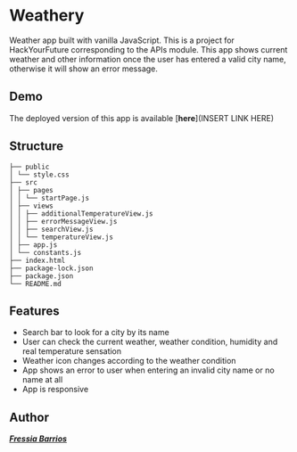 # Weathery

Weather app built with vanilla JavaScript. This is a project for HackYourFuture corresponding to the APIs module.
This app shows current weather and other information once the user has entered a valid city name, otherwise it will show an error message.

## Demo

The deployed version of this app is available [**here**](INSERT LINK HERE)

## Structure

```
├── public
│ └── style.css
├── src
│ ├── pages
│ │ └── startPage.js
│ ├── views
│ │ ├── additionalTemperatureView.js
│ │ ├── errorMessageView.js
│ │ ├── searchView.js
│ │ └── temperatureView.js
│ ├── app.js
│ └── constants.js
├── index.html
├── package-lock.json
├── package.json
└── README.md
```

## Features

- Search bar to look for a city by its name
- User can check the current weather, weather condition, humidity and real temperature sensation
- Weather icon changes according to the weather condition
- App shows an error to user when entering an invalid city name or no name at all
- App is responsive

## Author

[**_Fressia Barrios_**](https://github.com/barrios2)
